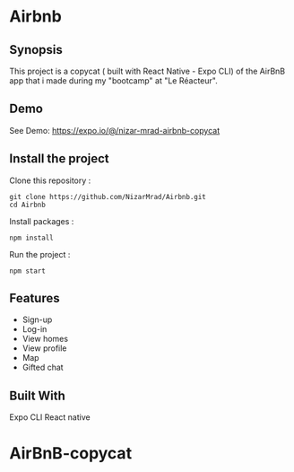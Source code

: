 # Airbnb

## Synopsis

This project is a copycat ( built with React Native - Expo CLI) of the AirBnB app that i made during my "bootcamp" at "Le Réacteur".

## Demo

See Demo: https://expo.io/@/nizar-mrad-airbnb-copycat

## Install the project 

Clone this repository : 

```
git clone https://github.com/NizarMrad/Airbnb.git
cd Airbnb
```

Install packages : 

```
npm install 
```

Run the project : 

```
npm start
```
## Features

- Sign-up <br>
- Log-in  <br>
- View homes  <br>
- View profile <br>
- Map <br>
- Gifted chat

## Built With
Expo CLI
React native

# AirBnB-copycat



